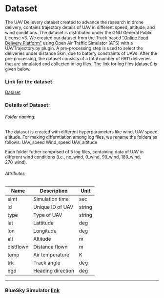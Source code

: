 # Dataset
The UAV Delievery dataset created to advance the research in drone delivery, contains trajectory details of UAV in different speed, altitude, and wind conditions. The dataset is distributed under the GNU General Public License v3.
We created our dataset from the Truck based ["Online Food Delivery Platform"](https://www.sciencedirect.com/science/article/pii/S2352340919303609) using  Open Air Traffic Simulator (ATS) with a UAVTrajectory.py plugin. A pre-processing step is used to select the deliveries under distance 5km, due to battery constraints of UAVs. After the pre-processing, the dataset consists of a total number of 6911  deliveries that are simulated and collected in log files. The link for log files (dataset) is given below.  

### Link for the dataset:
[Dataset](https://drive.google.com/drive/folders/18qwp2zaRoBjtkId5sz83vArWgZxrZLCi?usp=sharing)

### Details of Dataset:
###### Folder naming:
The dataset is created with different hyperparameters like wind, UAV speed, altitude. For making differntiation among log files, we rename the folders as follows:
UAV_speed Wind_speed UAV_altitude

Each folder futher comprised of 5 log files, containing data of UAV in different wind conditions (i.e., no_wind, 0_wind, 90_wind, 180_wind, 270_wind).

###### Attributes
|Name|Description|Unit|
|----|-----|-------|
|simt|Simulation time|sec|
|id|Unique ID of UAV|string|
|type|Type of UAV|string|
|lat|Lattitude|deg|
|lon|Longitude|deg|
|alt|Altitude|m|
|distflown|Distance flown|m|
|temp|Air temperature|K|
|trk|Track angle|deg|
|hgd|Heading direction|deg|




***
### BlueSky Simulator [link](https://github.com/TUDelft-CNS-ATM/bluesky)
